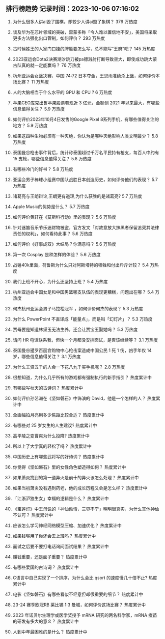 
## 排行榜趋势 记录时间：2023-10-06 07:16:02
  
  1. 为什么很多人讲ai毁了围棋，却较少人讲ai毁了象棋？ 376 万热度
    
  2. 谈及华为在芯片领域的突破，雷蒙多称「令人难以置信地不安」，美国将采取更多方法强化出口管制，如何评价？ 293 万热度
    
  3. 古时候姓王的人家门口挂的牌匾要怎么写，总不能写“王府”吧？ 145 万热度
    
  4. 2023亚运会Dota2决赛潮汐跳刀被pa镖溅射打断导致空大，即使成功跳大蒙古队真的就一定能赢吗？ 76 万热度
    
  5. 杭州亚运会女篮决赛，中国 74:72 日本夺金，王思雨准绝杀上篮，如何评价本场比赛？ 11 万热度
    
  6. 人的大脑相当于什么水平的 GPU 和 CPU ? 6 万热度
    
  7. 苹果CEO库克出售苹果股票套现近 3 亿元，金额创  2021 年以来最大，有哪些信息值得关注？ 5.9 万热度
    
  8. 如何评价2023年10月4日发售的Google Pixel 8系列手机，有哪些值得关注的地方？ 5.9 万热度
    
  9. 如果这四种生物必须有一种灭绝，你认为是哪种灭绝影响人类文明最少？ 5.8 万热度
    
  10. 泰国曼谷枪击事件背后，统计称泰国超过千万名平民持有枪支，每百人中约有 15 支枪，哪些信息值得关注？ 5.8 万热度
    
  11. 有哪些冷门的好书？ 5.8 万热度
    
  12. 亚运会男子棒球小组赛中国队战胜日本创造历史，如何评价他们的表现？ 5.7 万热度
    
  13. 诸葛亮与王朗辩论,王朗更有道理,为什么获胜的是诸葛亮? 5.7 万热度
    
  14. Apple Music的优势是什么？ 5.7 万热度
    
  15. 如何评价黄轩在《莫斯科行动》里的表现？ 5.6 万热度
    
  16. 针对迷笛音乐节乐迷财物被盗，官方发文「对故意放大抹黑者保留追究其法律责任的权利」，如何看待此事？ 5.6 万热度
    
  17. 如何评价《好事成双》大结局？你满意吗？ 5.6 万热度
    
  18. 第一次 Cosplay 是种怎样的体验？ 5.6 万热度
    
  19. 战锤40k里面，荷鲁斯为什么只对阿斯塔特的牺牲和付出斤斤计较？ 5.4 万热度
    
  20. 我们上班不开心，为什么还坚持上班？ 5.4 万热度
    
  21. 杭州亚运会中国女足和中国男篮哪支队伍的表现更糟糕，问题出在哪？ 5.4 万热度
    
  22. 何杰杭州亚运会男子马拉松冠军 ，如何评价何杰的表现？ 5.3 万热度
    
  23. 为什么 PowerPoint 不直译成「能量点」，而是叫「幻灯片」？ 5.3 万热度
    
  24. 贾母要是知道林黛玉无法生养，还会让贾宝玉娶她吗？ 5.3 万热度
    
  25. 请问 HR 电话联系我，但快一个月都没安排面试，是否该继续等？ 3.1 万热度
    
  26. 泰国曼谷暹罗百丽宫购物中心枪击案造成中国公民 1 死 1 伤，凶手年仅 14 岁，哪些信息值得关注？ 3.1 万热度
    
  27. 为什么工资五千的人会一下花八九千买手机呢？ 2.8 万热度
    
  28. 很想知道，为什么几乎所有的游戏都有强制执行的新手指引？ 热度累计中
    
  29. 有哪些写秋天的古诗词？ 热度累计中
    
  30. 如何评价孙艺洲在《坚如磐石》中饰演的 David，他是一个怎样的人？ 热度累计中
    
  31. 全画幅拍月亮用多少焦距比较合适？ 热度累计中
    
  32. 有哪些对 25 岁女生的人生建议? 热度累计中
    
  33. 高平陵之变曹爽为什么投降? 热度累计中
    
  34. 所以上了大学真的轻松了吗？ 热度累计中
    
  35. 中国历史上有哪些武将写的好诗词？ 热度累计中
    
  36. 你觉得《坚如磐石》里的女性角色塑造得如何？ 热度累计中
    
  37. 如果萧炎找到的第一道异火是前十的异火该怎么处理？ 热度累计中
    
  38. 如果当初萧炎没有遇到药老，他的成长历程又会是怎么样？ 热度累计中
    
  39. 「江浙沪独生女」幸福的逻辑是什么？ 热度累计中
    
  40. 《宝莲灯》中王母说的「神仙动情，三界不宁」明明很真实，为什么其他神仙不认可？ 热度累计中
    
  41. 应该怎么学习神经网络模型压缩、加速优化？ 热度累计中
    
  42. 如果钱够用了你还会去上班吗？ 热度累计中
    
  43. 面试之后要不要打电话询问面试结果？ 热度累计中
    
  44. 赚钱重要，还是面子重要？ 热度累计中
    
  45. 有哪些爱国的古诗词？ 热度累计中
    
  46. C语言中自己实现了一个排序，为什么会比 qsort 的速度慢几十倍不止? 热度累计中
    
  47. 电影《坚如磐石》有哪些看似不经意但却很重要的细节？ 热度累计中
    
  48. 23-24 赛季欧冠RB 莱比锡 1:3 曼城，如何评价这场比赛？ 热度累计中
    
  49. 2023 年诺贝尔生理学或医学奖授予 mRNA 研究的两名科学家，mRNA 疫苗的研发有多大的意义？ 热度累计中
    
  50. 人到中年最困难的是什么？ 热度累计中
    